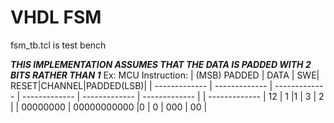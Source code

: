 # VHDL FSM

fsm_tb.tcl is test bench

***THIS IMPLEMENTATION ASSUMES THAT THE DATA IS PADDED WITH 2 BITS RATHER THAN 1***
Ex: MCU Instruction:
| (MSB) PADDED | DATA | SWE| RESET|CHANNEL|PADDED(LSB)|
| ------------- | ------------- | ------------- | ------------- | ------------- | ------------- |
| ------------- | 12 | 1 |1 | 3 | 2 |
| 00000000   | 00000000000  |0 | 0 | 000 | 00 |

